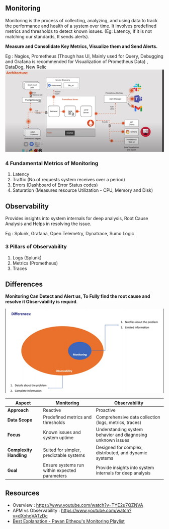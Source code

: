 ## Monitoring 

Monitoring is the process of collecting, analyzing, and using data to track the performance and health of a system over time. 
It involves predefined metrics and thresholds to detect known issues. (Eg: Latency, If it is not matching our standards, It sends alerts).

__Measure and Consolidate Key Metrics, Visualize them and Send Alerts.__

Eg : Nagios, Prometheus (Though has UI, Mainly used for Query, Debugging and Grafana is recommended for Visualization of Prometheus Data) , 
DataDog,  New Relic
![](assets/PrometheusArchitecture.png)
### 4 Fundamental Metrics of Monitoring

1. Latency
2. Traffic (No.of requests system receives over a period)
3. Errors (Dashboard of Error Status codes)
4. Saturation (Measures resource Utilization - CPU, Memory and Disk)

## Observability

Provides insights into system internals for deep analysis, Root Cause Analysis and Helps in resolving the issue.

Eg : Splunk, Grafana, Open Telemetry, Dynatrace, Sumo Logic

### 3 Pillars of Observability
1. Logs (Splunk)
2. Metrics (Prometheus)
3. Traces

## Differences

__Monitoring Can Detect and Alert us, To Fully find the root cause and resolve it Observability is requird__.

![](assets/MonitoringObservability.png)

| **Aspect**              | **Monitoring**                                           | **Observability**                                         |
|-------------------------|----------------------------------------------------------|-----------------------------------------------------------|
| **Approach**            | Reactive                                                 | Proactive                                                 |
| **Data Scope**          | Predefined metrics and thresholds                        | Comprehensive data collection (logs, metrics, traces)     |
| **Focus**               | Known issues and system uptime                           | Understanding system behavior and diagnosing unknown issues |
| **Complexity Handling** | Suited for simpler, predictable systems                  | Designed for complex, distributed, and dynamic systems    |
| **Goal**                | Ensure systems run within expected parameters            | Provide insights into system internals for deep analysis  |

## Resources
- Overview : https://www.youtube.com/watch?v=TYE2u7QZNVA
- APM vs Observability : https://www.youtube.com/watch?v=dXohgVATzDc
- [Best Explanation  - Pavan Elthepu's Monitoring Playlist](https://www.youtube.com/watch?v=vY61h6cSkVA&list=PLrMP04WSdCjrL4OBnaqXRy8X3XEd7ZrKf)